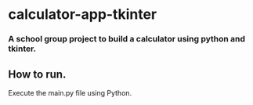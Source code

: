 # calculator-app-tkinter
### A school group project to build a calculator using python and tkinter.

## How to run.
Execute the main.py file using Python.
